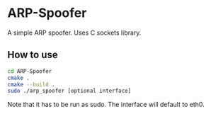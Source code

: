 # ARP-Spoofer

A simple ARP spoofer. Uses C sockets library.

## How to use

```bash
cd ARP-Spoofer
cmake .
cmake --build .
sudo ./arp_spoofer [optional interface]
```

Note that it has to be run as sudo. The interface will default to eth0.
